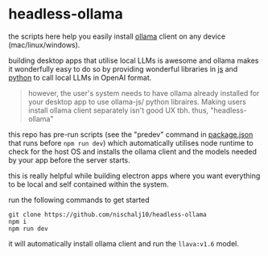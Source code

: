 # headless-ollama

the scripts here help you easily install [ollama](https://github.com/ollama/ollama) client on any device (mac/linux/windows).

building desktop apps that utilise local LLMs is awesome and ollama makes it wonderfully easy to do so by providing wonderful libraries in [js](https://github.com/ollama/ollama-js) and [python](https://github.com/ollama/ollama-python) to call local LLMs in OpenAI format. 

> however, the user's system needs to have ollama already installed for your desktop app to use ollama-js/ python libraires. Making users install ollama client separately isn't good UX tbh. thus, "headless-ollama"

this repo has pre-run scripts (see the "predev" command in [package.json](./package.json) that runs before `npm run dev`) which automatically utilises node runtime to check for the host OS and installs the ollama client and the models needed by your app before the server starts. 

this is really helpful while building electron apps where you want everything to be local and self contained within the system.

run the following commands to get started <br/>

```
git clone https://github.com/nischalj10/headless-ollama
npm i
npm run dev
```

it will automatically install ollama client and run the `llava:v1.6` model.